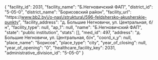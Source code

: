 {
    "facility_id": 2031,
    "facility_name": "Б.Негновичский ФАП",
    "district_id": "5-05-0",
    "district_name": "Борисовский район",
    "facility_url": "https:\/\/www.bb2.by\/o-nas\/struktura\/596-feldshersko-akusherskie-punkty",
    "facility_address": "д. Большие Негновичи, ул. Центральная, б\/н",
    "facility_type": null,
    "ap_1": null,
    "name": "Б.Негновичский ФАП",
    "state": "public institution",
    "stats": [],
    "med_id": 497,
    "address": "д. Большие Негновичи, ул. Центральная, б\/н",
    "coord_x_y": null,
    "place_name": "Борисов",
    "place_type": "city",
    "year_of_closing": null,
    "year_of_opening": "0",
    "healthcare_facility_key": 2031,
    "administrative_division_id": "5-05-0"
}
